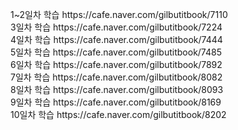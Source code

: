 <p>
1~2일차 학습 https://cafe.naver.com/gilbutitbook/7110 <br/>
3일차 학습 https://cafe.naver.com/gilbutitbook/7224 <br/>
4일차 학습 https://cafe.naver.com/gilbutitbook/7444 <br/>
5일차 학습 https://cafe.naver.com/gilbutitbook/7485 <br/>
6일차 학습 https://cafe.naver.com/gilbutitbook/7892 <br/>
7일차 학습 https://cafe.naver.com/gilbutitbook/8082 <br/>
8일차 학습 https://cafe.naver.com/gilbutitbook/8093 <br/>
9일차 학습 https://cafe.naver.com/gilbutitbook/8169 <br/>
10일차 학습 https://cafe.naver.com/gilbutitbook/8202
</p>

